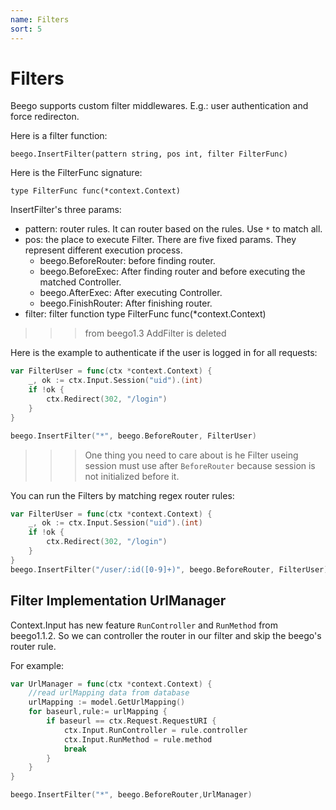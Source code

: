 ```yaml
---
name: Filters
sort: 5
---
```


# Filters

Beego supports custom filter middlewares. E.g.: user authentication and force redirecton.

Here is a filter function:

	beego.InsertFilter(pattern string, pos int, filter FilterFunc)
	
Here is the FilterFunc signature:

	type FilterFunc func(*context.Context)

InsertFilter's three params:

- pattern: router rules. It can router based on the rules. Use `*` to match all.
- pos: the place to execute Filter. There are five fixed params. They represent different execution process.
 	- beego.BeforeRouter: before finding router.
	- beego.BeforeExec: After finding router and before executing the matched Controller.
	- beego.AfterExec: After executing Controller.
	- beego.FinishRouter: After finishing router.
- filter: filter function type FilterFunc func(*context.Context)

>>> from beego1.3 AddFilter is deleted

Here is the example to authenticate if the user is logged in for all requests:

```go
var FilterUser = func(ctx *context.Context) {
    _, ok := ctx.Input.Session("uid").(int)
    if !ok {
        ctx.Redirect(302, "/login")
    }
}

beego.InsertFilter("*", beego.BeforeRouter, FilterUser)
```

>>>One thing you need to care about is he Filter useing session must use after `BeforeRouter` because session is not initialized before it.


You can run the Filters by matching regex router rules:

```go
var FilterUser = func(ctx *context.Context) {
    _, ok := ctx.Input.Session("uid").(int)
    if !ok {
        ctx.Redirect(302, "/login")
    }
}
beego.InsertFilter("/user/:id([0-9]+)", beego.BeforeRouter, FilterUser)
```
## Filter Implementation UrlManager
Context.Input has new feature `RunController` and `RunMethod` from beego1.1.2. So we can controller the router in our filter and skip the beego's router rule.

For example:

```go
var UrlManager = func(ctx *context.Context) {
    //read urlMapping data from database
	urlMapping := model.GetUrlMapping()
	for baseurl,rule:= urlMapping {
		if baseurl == ctx.Request.RequestURI {
			ctx.Input.RunController = rule.controller
			ctx.Input.RunMethod = rule.method		
			break				
		}
	}
}

beego.InsertFilter("*", beego.BeforeRouter,UrlManager)
```